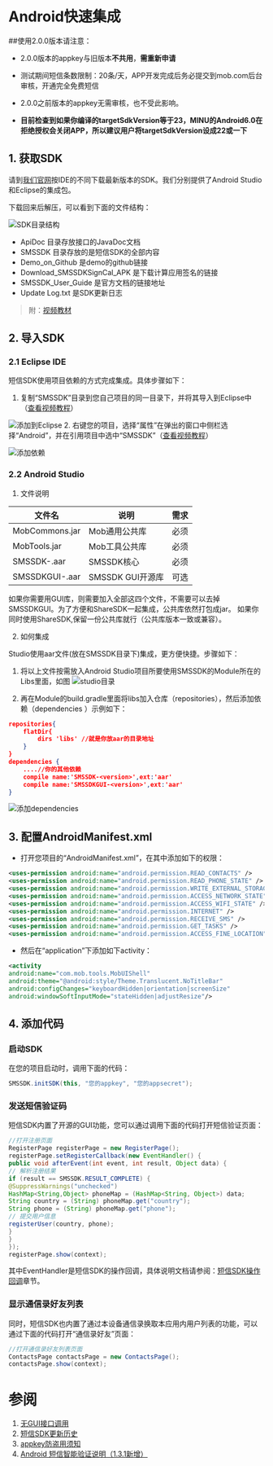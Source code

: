 # Android快速集成

##使用2.0.0版本请注意：

- 2.0.0版本的appkey与旧版本**不共用**，**需重新申请**

- 测试期间短信条数限制：20条/天，APP开发完成后务必提交到mob.com后台审核，开通完全免费短信

- 2.0.0之前版本的appkey无需审核，也不受此影响。

- **目前检查到如果你编译的targetSdkVersion等于23，MINU的Android6.0在拒绝授权会关闭APP，所以建议用户将targetSdkVersion设成22或一下**



## 1. 获取SDK

请到[我们官网](http://www.mob.com/#/downloadDetail/SMS/android)按IDE的不同下载最新版本的SDK。我们分别提供了Android Studio和Eclipse的集成包。

下载回来后解压，可以看到下面的文件结构：

![SDK目录结构](http://wiki.mob.com/wp-content/uploads/2016/06/SDK-FOLDER.png)

- ApiDoc 目录存放接口的JavaDoc文档
- SMSSDK 目录存放的是短信SDK的全部内容
- Demo\_on_Github 是demo的github链接
- Download\_SMSSDKSignCal_APK 是下载计算应用签名的链接
- SMSSDK\_User_Guide 是官方文档的链接地址
- Update Log.txt 是SDK更新日志


> 附：[视频教材](http://v.youku.com/v_show/id_XODQ3MzQwMzA4.html)



## 2. 导入SDK
### 2.1 Eclipse IDE

短信SDK使用项目依赖的方式完成集成。具体步骤如下：

1. 复制“SMSSDK”目录到您自己项目的同一目录下，并将其导入到Eclipse中（[查看视频教程](http://v.youku.com/v_show/id_XODQ3MzM5OTI4.html)）

![添加到Eclipse](http://demo.mob.com/wiki/wp-content/uploads/2014/09/smssmdk_qi_21.png)
2. 右键您的项目，选择“属性”在弹出的窗口中侧栏选择“Android”，并在引用项目中选中“SMSSDK”（[查看视频教程](http://v.youku.com/v_show/id_XODQ3MzQwNTA0.html)）

![添加依赖](http://demo.mob.com/wiki/wp-content/uploads/2014/09/smssmdk_qi_31.png)

### 2.2 Android Studio

1. 文件说明

|              文件名   |       说明     |   需求   |
| --------------------- | -------------- | -------- |
|MobCommons.jar         | Mob通用公共库  |   必须   |
|MobTools.jar           | Mob工具公共库  |   必须   |
|SMSSDK-<version>.aar   |SMSSDK核心      |   必须   |
|SMSSDKGUI-<version>.aar|SMSSDK GUI开源库|   可选   |

如果你需要用GUI库，则需要加入全部这四个文件，不需要可以去掉SMSSDKGUI。为了方便和ShareSDK一起集成，公共库依然打包成jar。
如果你同时使用ShareSDK,保留一份公共库就行（公共库版本一致或兼容）。

2. 如何集成

Studio使用aar文件(放在SMSSDK目录下)集成，更方便快捷。步骤如下：

1. 将以上文件按需放入Android Studio项目所要使用SMSSDK的Module所在的Libs里面，如图
![studio目录](http://wiki.mob.com/wp-content/uploads/2014/09/AARTest.png)

2. 再在Module的build.gradle里面将libs加入仓库（repositories），然后添加依赖（dependencies ）示例如下：

```json
repositories{
    flatDir{
        dirs 'libs' //就是你放aar的目录地址
    }
}
dependencies {
    ....//你的其他依赖
    compile name:'SMSSDK-<version>',ext:'aar'
    compile name:'SMSSDKGUI-<version>',ext:'aar'
}
```

![添加dependencies](http://wiki.mob.com/wp-content/uploads/2014/09/buildgradle.png)

## 3. 配置AndroidManifest.xml

- 打开您项目的“AndroidManifest.xml”，在其中添加如下的权限：

```xml
<uses-permission android:name="android.permission.READ_CONTACTS" />
<uses-permission android:name="android.permission.READ_PHONE_STATE" />
<uses-permission android:name="android.permission.WRITE_EXTERNAL_STORAGE" />
<uses-permission android:name="android.permission.ACCESS_NETWORK_STATE" />
<uses-permission android:name="android.permission.ACCESS_WIFI_STATE" />
<uses-permission android:name="android.permission.INTERNET" />
<uses-permission android:name="android.permission.RECEIVE_SMS" />
<uses-permission android:name="android.permission.GET_TASKS" />
<uses-permission android:name="android.permission.ACCESS_FINE_LOCATION" />
```

- 然后在“application”下添加如下activity：

```xml
<activity
android:name="com.mob.tools.MobUIShell"
android:theme="@android:style/Theme.Translucent.NoTitleBar"
android:configChanges="keyboardHidden|orientation|screenSize"
android:windowSoftInputMode="stateHidden|adjustResize"/>
```

## 4. 添加代码

### 启动SDK

在您的项目启动时，调用下面的代码：

```java
SMSSDK.initSDK(this, "您的appkey", "您的appsecret");
```

### 发送短信验证码
短信SDK内置了开源的GUI功能，您可以通过调用下面的代码打开短信验证页面：

```java
//打开注册页面
RegisterPage registerPage = new RegisterPage();
registerPage.setRegisterCallback(new EventHandler() {
public void afterEvent(int event, int result, Object data) {
// 解析注册结果
if (result == SMSSDK.RESULT_COMPLETE) {
@SuppressWarnings("unchecked")
HashMap<String,Object> phoneMap = (HashMap<String, Object>) data;
String country = (String) phoneMap.get("country");
String phone = (String) phoneMap.get("phone"); 
// 提交用户信息
registerUser(country, phone);
}
}
});
registerPage.show(context);
```

其中EventHandler是短信SDK的操作回调，具体说明文档请参阅：[短信SDK操作回调](callback.html)章节。

### 显示通信录好友列表
同时，短信SDK也内置了通过本设备通信录换取本应用内用户列表的功能，可以通过下面的代码打开“通信录好友”页面：

```java
//打开通信录好友列表页面
ContactsPage contactsPage = new ContactsPage();
contactsPage.show(context);
```

# 参阅

1. [无GUI接口调用](gui.html)
2. [短信SDK更新历史](log.html)
3. [appkey防盗用须知](appkey.html)
4. [Android 短信智能验证说明（1.3.1新增）](intelligent.html)

